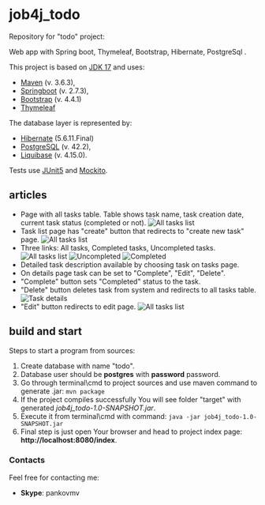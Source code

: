 # job4j_todo
Repository for "todo" project:

Web app with Spring boot, Thymeleaf, Bootstrap, Hibernate, PostgreSql .


This project is based on [JDK 17](https://www.oracle.com/java/technologies/javase-downloads.html#JDK17) and uses:
- [Maven](https://maven.apache.org/) (v. 3.6.3),
- [Springboot](https://spring.io/) (v. 2.7.3),
- [Bootstrap](https://getbootstrap.com/docs/4.4/getting-started/introduction/) (v. 4.4.1)
- [Thymeleaf](https://www.thymeleaf.org/)

The database layer is represented by:
- [Hibernate](https://hibernate.org/) (5.6.11.Final)
- [PostgreSQL](https://www.postgresql.org/) (v. 42.2),
- [Liquibase](https://www.liquibase.org/) (v. 4.15.0).

Tests use [JUnit5](https://junit.org/junit5/) and [Mockito](https://site.mockito.org/).

## articles
- Page with all tasks table. Table shows task name, task creation date, current task status (completed or not).
![All tasks list](https://raw.github.com/fourbarman/screenshots/main/job4j_todo/task_list.png)
- Task list page has "create" button that redirects to "create new task" page.
![All tasks list](https://raw.github.com/fourbarman/screenshots/main/job4j_todo/new_task.png)
- Three links: All tasks, Completed tasks, Uncompleted tasks.
![All tasks list](https://raw.github.com/fourbarman/screenshots/main/job4j_todo/task_list.png)
![Uncompleted](https://raw.github.com/fourbarman/screenshots/main/job4j_todo/uncompleted_task_list.png)
![Completed](https://raw.github.com/fourbarman/screenshots/main/job4j_todo/completed_task_list.png)
- Detailed task description available by choosing task on tasks page.
- On details page task can be set to "Complete", "Edit", "Delete".
- "Complete" button sets "Completed" status to the task.
- "Delete" button deletes task from system and redirects to all tasks table.
![Task details](https://raw.github.com/fourbarman/screenshots/main/job4j_todo/task_details.png)
- "Edit" button redirects to edit page.
![All tasks list](https://raw.github.com/fourbarman/screenshots/main/job4j_todo/update_task.png)

## build and start
Steps to start a program from sources:
1. Create database with name "todo".
2. Database user should be **postgres** with **password** password.
3. Go through terminal\cmd to project sources and use maven command to generate .jar:
```mvn package```
4. If the project compiles successfully You will see folder "target" with generated _job4j_todo-1.0-SNAPSHOT.jar_.
5. Execute it from terminal\cmd with command:
```java -jar job4j_todo-1.0-SNAPSHOT.jar```
6. Final step is just open Your browser and head to project index page: **http://localhost:8080/index**.

### Contacts
Feel free for contacting me:
- **Skype**: pankovmv
